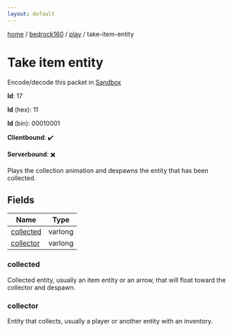 ```yaml
---
layout: default
---
```


[home](/)  /  [bedrock160](/protocol/bedrock160)  /  [play](/protocol/bedrock160/play)  /  take-item-entity

# Take item entity

Encode/decode this packet in [Sandbox](../../../sandbox/bedrock160#Play.TakeItemEntity)

**Id**: 17

**Id** (hex): 11

**Id** (bin): 00010001

**Clientbound**: ✔️

**Serverbound**: ✖️

Plays the collection animation and despawns the entity that has been collected.

## Fields

Name | Type
---|---
[collected](#collected) | varlong
[collector](#collector) | varlong

### collected

Collected entity, usually an item entity or an arrow, that will float toward the collector and despawn.

### collector

Entity that collects, usually a player or another entity with an inventory.
